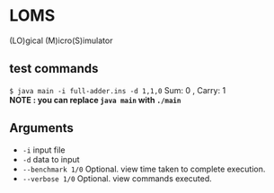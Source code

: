 # LOMS
(LO)gical (M)icro(S)imulator

## test commands
`$ java main -i full-adder.ins -d 1,1,0` Sum: 0 , Carry: 1<br>
**NOTE : you can replace `java main` with `./main`**

## Arguments
- `-i` input file
- `-d` data to input
- `--benchmark 1/0` Optional. view time taken to complete execution.
- `--verbose 1/0` Optional. view commands executed.
